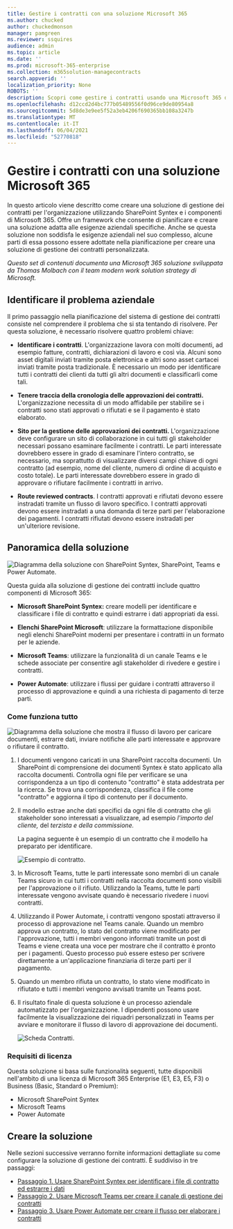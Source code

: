 ```yaml
---
title: Gestire i contratti con una soluzione Microsoft 365
ms.author: chucked
author: chuckedmonson
manager: pamgreen
ms.reviewer: ssquires
audience: admin
ms.topic: article
ms.date: ''
ms.prod: microsoft-365-enterprise
ms.collection: m365solution-managecontracts
search.appverid: ''
localization_priority: None
ROBOTS: ''
description: Scopri come gestire i contratti usando una Microsoft 365 di SharePoint Syntex, SharePoint Lists, Microsoft Teams e Power Automate.
ms.openlocfilehash: d12ccd2d4bc777b05489556f0d96ce9de80954a8
ms.sourcegitcommit: 5d8de3e9ee5f52a3eb4206f690365bb108a3247b
ms.translationtype: MT
ms.contentlocale: it-IT
ms.lasthandoff: 06/04/2021
ms.locfileid: "52770818"
---
```

# <a name="manage-contracts-using-a-microsoft-365-solution"></a>Gestire i contratti con una soluzione Microsoft 365

In questo articolo viene descritto come creare una soluzione di gestione dei contratti per l'organizzazione utilizzando SharePoint Syntex e i componenti di Microsoft 365. Offre un framework che consente di pianificare e creare una soluzione adatta alle esigenze aziendali specifiche. Anche se questa soluzione non soddisfa le esigenze aziendali nel suo complesso, alcune parti di essa possono essere adottate nella pianificazione per creare una soluzione di gestione dei contratti personalizzata.

*Questo set di contenuti documenta una Microsoft 365 soluzione sviluppata da Thomas Molbach con il team modern work solution strategy di Microsoft.*

## <a name="identify-the-business-problem"></a>Identificare il problema aziendale

Il primo passaggio nella pianificazione del sistema di gestione dei contratti consiste nel comprendere il problema che si sta tentando di risolvere. Per questa soluzione, è necessario risolvere quattro problemi chiave:

- **Identificare i contratti**. L'organizzazione lavora con molti documenti, ad esempio fatture, contratti, dichiarazioni di lavoro e così via.  Alcuni sono asset digitali inviati tramite posta elettronica e altri sono asset cartacei inviati tramite posta tradizionale. È necessario un modo per identificare tutti i contratti dei clienti da tutti gli altri documenti e classificarli come tali.

- **Tenere traccia della cronologia delle approvazioni dei contratti.** L'organizzazione necessita di un modo affidabile per stabilire se i contratti sono stati approvati o rifiutati e se il pagamento è stato elaborato. 

- **Sito per la gestione delle approvazioni dei contratti.** L'organizzazione deve configurare un sito di collaborazione in cui tutti gli stakeholder necessari possano esaminare facilmente i contratti. Le parti interessate dovrebbero essere in grado di esaminare l'intero contratto, se necessario, ma soprattutto di visualizzare diversi campi chiave di ogni contratto (ad esempio, nome del cliente, numero di ordine di acquisto e costo totale). Le parti interessate dovrebbero essere in grado di approvare o rifiutare facilmente i contratti in arrivo.

- **Route reviewed contracts**. I contratti approvati e rifiutati devono essere instradati tramite un flusso di lavoro specifico. I contratti approvati devono essere instradati a una domanda di terze parti per l'elaborazione dei pagamenti. I contratti rifiutati devono essere instradati per un'ulteriore revisione.

## <a name="overview-of-the-solution"></a>Panoramica della soluzione

  ![Diagramma della soluzione con SharePoint Syntex, SharePoint, Teams e Power Automate.](../media/content-understanding/syntex-solution-manage-contracts-setup-steps.png)

Questa guida alla soluzione di gestione dei contratti include quattro componenti di Microsoft 365:

- **Microsoft SharePoint Syntex:** creare modelli per identificare e classificare i file di contratto e quindi estrarre i dati appropriati da essi.

- **Elenchi SharePoint Microsoft**: utilizzare la formattazione disponibile negli elenchi SharePoint moderni per presentare i contratti in un formato per le aziende.

- **Microsoft Teams**: utilizzare la funzionalità di un canale Teams e le schede associate per consentire agli stakeholder di rivedere e gestire i contratti.

- **Power Automate**: utilizzare i flussi per guidare i contratti attraverso il processo di approvazione e quindi a una richiesta di pagamento di terze parti.

### <a name="how-it-all-works"></a>Come funziona tutto

  ![Diagramma della soluzione che mostra il flusso di lavoro per caricare documenti, estrarre dati, inviare notifiche alle parti interessate e approvare o rifiutare il contratto.](../media/content-understanding/syntex-solution-manage-contracts-overview.png)

1. I documenti vengono caricati in una SharePoint raccolta documenti. Un SharePoint di comprensione dei documenti Syntex è stato applicato alla raccolta documenti. Controlla ogni file per verificare se una corrispondenza a un tipo di contenuto "contratto" è stata addestrata per la ricerca. Se trova una corrispondenza, classifica il file come "contratto" e aggiorna il tipo di contenuto per il documento.

2. Il modello estrae anche dati specifici da ogni file di contratto che gli stakeholder sono interessati a visualizzare, ad esempio *l'importo del cliente,* del *terzista e della commissione.*

    La pagina seguente è un esempio di un contratto che il modello ha preparato per identificare.

      ![Esempio di contratto.](../media/content-understanding/contract.png)

3. In Microsoft Teams, tutte le parti interessate sono membri di un canale Teams sicuro in cui tutti i contratti nella raccolta documenti sono visibili per l'approvazione o il rifiuto. Utilizzando la Teams, tutte le parti interessate vengono avvisate quando è necessario rivedere i nuovi contratti.
 
4. Utilizzando il Power Automate, i contratti vengono spostati attraverso il processo di approvazione nel Teams canale. Quando un membro approva un contratto, lo stato del contratto viene modificato per l'approvazione, tutti i membri vengono informati tramite un post di Teams e viene creata una voce per mostrare che il contratto è pronto per i pagamenti. Questo processo può essere esteso per scrivere direttamente a un'applicazione finanziaria di terze parti per il pagamento.

5.  Quando un membro rifiuta un contratto, lo stato viene modificato in rifiutato e tutti i membri vengono avvisati tramite un Teams post.

6. Il risultato finale di questa soluzione è un processo aziendale automatizzato per l'organizzazione. I dipendenti possono usare facilmente la visualizzazione dei riquadri personalizzati in Teams per avviare e monitorare il flusso di lavoro di approvazione dei documenti. 

     ![Scheda Contratti.](../media/content-understanding/tile-view.png)

### <a name="licensing-requirements"></a>Requisiti di licenza

Questa soluzione si basa sulle funzionalità seguenti, tutte disponibili nell'ambito di una licenza di Microsoft 365 Enterprise (E1, E3, E5, F3) o Business (Basic, Standard o Premium):

-   Microsoft SharePoint Syntex
-   Microsoft Teams
-   Power Automate

## <a name="create-the-solution"></a>Creare la soluzione

Nelle sezioni successive verranno fornite informazioni dettagliate su come configurare la soluzione di gestione dei contratti. È suddiviso in tre passaggi:

- [Passaggio 1. Usare SharePoint Syntex per identificare i file di contratto ed estrarre i dati](solution-manage-contracts-step1.md)
- [Passaggio 2. Usare Microsoft Teams per creare il canale di gestione dei contratti](solution-manage-contracts-step2.md)
- [Passaggio 3. Usare Power Automate per creare il flusso per elaborare i contratti](solution-manage-contracts-step3.md)
